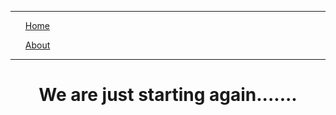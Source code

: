 <html>
  <head>
  <title>The Cyber monk</title>
   
  </head>
  </head>
  <body>
  <hr><menue display="block"><ol><a href="index.md">Home</a></ol> <ol><a href="about.html">About</a></ol></menue><hr>
  <center><h1>We are just starting again.......</h1></center>
  </body>
</html>

